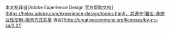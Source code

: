 本文档译自[Adobe Experience Design 官方帮助文档][https://helpx.adobe.com/experience-design/topics.html]，并遵守[署名-非商业性使用-相同方式共享 协议][http://creativecommons.org/licenses/by-nc-sa/3.0/]
